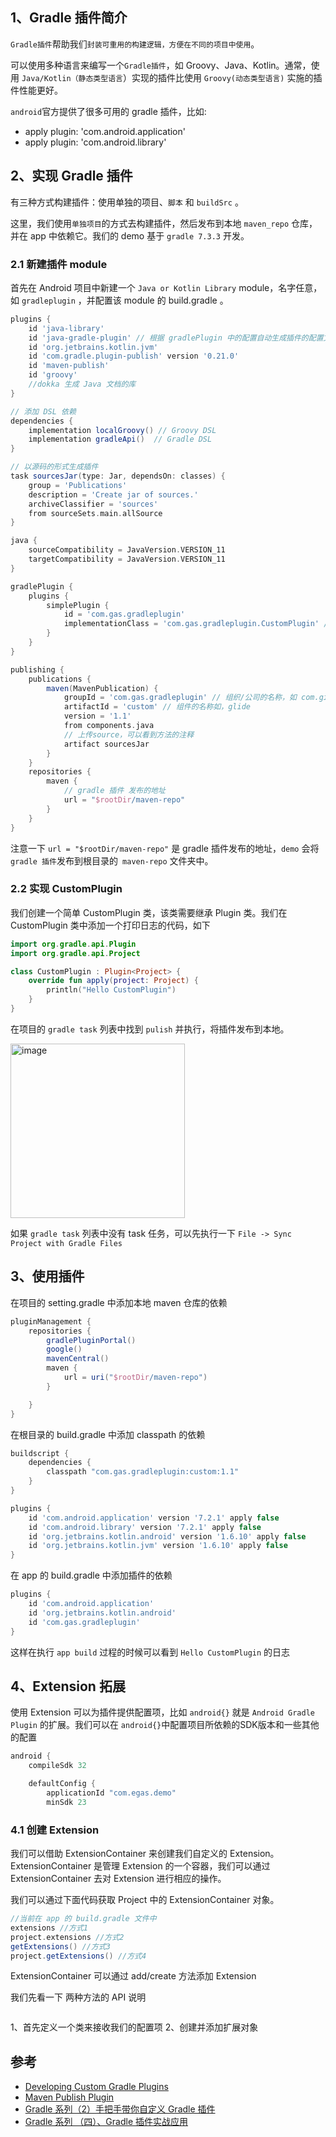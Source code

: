 ## 1、Gradle 插件简介 

`Gradle插件`帮助我们`封装可重用的构建逻辑，方便在不同的项目中使用`。

可以使用多种语言来编写一个`Gradle插件`，如 Groovy、Java、Kotlin。通常，使用 `Java/Kotlin（静态类型语言`）实现的插件比使用 `Groovy(动态类型语言)` 实施的插件性能更好。

`android`官方提供了很多可用的 gradle 插件，比如:

- apply plugin: 'com.android.application'
- apply plugin: 'com.android.library'

## 2、实现 Gradle 插件

有三种方式构建插件：使用单独的项目、`脚本` 和 `buildSrc` 。

这里，我们使用`单独项目`的方式去构建插件，然后发布到本地 `maven_repo` 仓库，并在 app 中依赖它。我们的 demo 基于 `gradle 7.3.3` 开发。

### 2.1 新建插件 module

首先在 Android 项目中新建一个 `Java or Kotlin Library` module，名字任意，如 `gradleplugin` ，并配置该 module 的 build.gradle 。

```groovy
plugins {
    id 'java-library'
    id 'java-gradle-plugin' // 根据 gradlePlugin 中的配置自动生成插件的配置文件
    id 'org.jetbrains.kotlin.jvm'
    id 'com.gradle.plugin-publish' version '0.21.0'
    id 'maven-publish'
    id 'groovy'
    //dokka 生成 Java 文档的库
}

// 添加 DSL 依赖
dependencies {
    implementation localGroovy() // Groovy DSL
    implementation gradleApi()  // Gradle DSL
}

// 以源码的形式生成插件
task sourcesJar(type: Jar, dependsOn: classes) {
    group = 'Publications'
    description = 'Create jar of sources.'
    archiveClassifier = 'sources'
    from sourceSets.main.allSource
}

java {
    sourceCompatibility = JavaVersion.VERSION_11
    targetCompatibility = JavaVersion.VERSION_11
}

gradlePlugin {
    plugins {
        simplePlugin {
            id = 'com.gas.gradleplugin'
            implementationClass = 'com.gas.gradleplugin.CustomPlugin' // 自定义的 Plugin<Project> 
        }
    }
}

publishing {
    publications {
        maven(MavenPublication) {
            groupId = 'com.gas.gradleplugin' // 组织/公司的名称，如 com.github.bumptech.glide
            artifactId = 'custom' // 组件的名称如，glide
            version = '1.1'
            from components.java
            // 上传source，可以看到方法的注释
            artifact sourcesJar
        }
    }
    repositories {
        maven {
            // gradle 插件 发布的地址
            url = "$rootDir/maven-repo"  
        }
    }
}
```
注意一下 `url = "$rootDir/maven-repo"` 是 gradle 插件发布的地址，`demo` 会将 `gradle 插件`发布到根目录的` maven-repo` 文件夹中。

### 2.2 实现 CustomPlugin

我们创建一个简单 CustomPlugin 类，该类需要继承 Plugin 类。我们在 CustomPlugin 类中添加一个打印日志的代码，如下

```kotlin
import org.gradle.api.Plugin
import org.gradle.api.Project

class CustomPlugin : Plugin<Project> {
    override fun apply(project: Project) {
        println("Hello CustomPlugin")
    }
}
```

在项目的 `gradle task` 列表中找到 `pulish` 并执行，将插件发布到本地。

<img width="279" alt="image" src="https://user-images.githubusercontent.com/17560388/190604721-d09c1136-3fc8-45be-9d7a-a6869d0bcf89.png">

如果 `gradle task` 列表中没有 task 任务，可以先执行一下 `File -> Sync Project with Gradle Files`

## 3、使用插件

在项目的 setting.gradle 中添加本地 maven 仓库的依赖

```groovy
pluginManagement {
    repositories {
        gradlePluginPortal()
        google()
        mavenCentral()
        maven {
            url = uri("$rootDir/maven-repo")
        }

    }
}
```
在根目录的 build.gradle 中添加 classpath 的依赖
```groovy
buildscript {
    dependencies {
        classpath "com.gas.gradleplugin:custom:1.1"
    }
}

plugins {
    id 'com.android.application' version '7.2.1' apply false
    id 'com.android.library' version '7.2.1' apply false
    id 'org.jetbrains.kotlin.android' version '1.6.10' apply false
    id 'org.jetbrains.kotlin.jvm' version '1.6.10' apply false
}
```
在 app 的 build.gradle 中添加插件的依赖
```groovy
plugins {
    id 'com.android.application'
    id 'org.jetbrains.kotlin.android'
    id 'com.gas.gradleplugin'
}
```
这样在执行 `app build` 过程的时候可以看到 `Hello CustomPlugin` 的日志

## 4、Extension 拓展

使用 Extension 可以为插件提供配置项，比如 `android{}` 就是 `Android Gradle Plugin` 的扩展。我们可以在 `android{}`中配置项目所依赖的SDK版本和一些其他的配置

```groovy
android {
    compileSdk 32

    defaultConfig {
        applicationId "com.egas.demo"
        minSdk 23
```



### 4.1 创建 Extension

我们可以借助 ExtensionContainer 来创建我们自定义的 Extension。ExtensionContainer 是管理 Extension 的一个容器，我们可以通过 ExtensionContainer 去对 Extension 进行相应的操作。

我们可以通过下面代码获取 Project 中的 ExtensionContainer 对象。

```groovy
//当前在 app 的 build.gradle 文件中
extensions //方式1
project.extensions //方式2
getExtensions() //方式3
project.getExtensions() //方式4
```
ExtensionContainer 可以通过 add/create 方法添加 Extension

我们先看一下 两种方法的 API 说明

```groovy

```

1、首先定义一个类来接收我们的配置项
2、创建并添加扩展对象


## 参考

- [Developing Custom Gradle Plugins](https://docs.gradle.org/current/userguide/custom_plugins.html)
- [Maven Publish Plugin](https://docs.gradle.org/current/userguide/publishing_maven.html#publishing_maven:tasks)
- [Gradle 系列（2）手把手带你自定义 Gradle 插件](https://juejin.cn/post/7098383560746696718#heading-13)
- [Gradle 系列 （四）、Gradle 插件实战应用](https://juejin.cn/post/6989877607126794247#heading-3)
